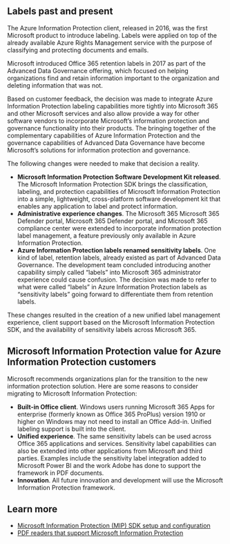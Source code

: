 ## Labels past and present

The Azure Information Protection client, released in 2016, was the first Microsoft product to introduce labeling. Labels were applied on top of the already available Azure Rights Management service with the purpose of classifying and protecting documents and emails.

Microsoft introduced Office 365 retention labels in 2017 as part of the Advanced Data Governance offering, which focused on helping organizations find and retain information important to the organization and deleting information that was not.

Based on customer feedback, the decision was made to integrate Azure Information Protection labeling capabilities more tightly into Microsoft 365 and other Microsoft services and also allow provide a way for other software vendors to incorporate Microsoft’s information protection and governance functionality into their products. The bringing together of the complementary capabilities of Azure Information Protection and the governance capabilities of Advanced Data Governance have become Microsoft’s solutions for information protection and governance.

The following changes were needed to make that decision a reality.

- **Microsoft Information Protection Software Development Kit released**. The Microsoft Information Protection SDK brings the classification, labeling, and protection capabilities of Microsoft Information Protection into a simple, lightweight, cross-platform software development kit that enables any application to label and protect information.
- **Administrative experience changes**. The Microsoft 365 Microsoft 365 Defender portal, Microsoft 365 Defender portal, and Microsoft 365 compliance center were extended to incorporate information protection label management, a feature previously only available in Azure Information Protection. 
- **Azure Information Protection labels renamed sensitivity labels**. One kind of label, retention labels, already existed as part of Advanced Data Governance. The development team concluded introducing another capability simply called “labels” into Microsoft 365 administrator experience could cause confusion. The decision was made to refer to what were called “labels” in Azure Information Protection labels as “sensitivity labels” going forward to differentiate them from retention labels.

These changes resulted in the creation of a new unified label management experience, client support based on the Microsoft Information Protection SDK, and the availability of sensitivity labels across Microsoft 365.

## Microsoft Information Protection value for Azure Information Protection customers

Microsoft recommends organizations plan for the transition to the new information protection solution. Here are some reasons to consider migrating to Microsoft Information Protection:

- **Built-in Office client**. Windows users running Microsoft 365 Apps for enterprise (formerly known as Office 365 ProPlus) version 1910 or higher on Windows may not need to install an Office Add-in. Unified labeling support is built into the client.
- **Unified experience**. The same sensitivity labels can be used across Office 365 applications and services. Sensitivity label capabilities can also be extended into other applications from Microsoft and third parties. Examples include the sensitivity label integration added to Microsoft Power BI and the work Adobe has done to support the framework in PDF documents.
- **Innovation**. All future innovation and development will use the Microsoft Information Protection framework.
 
## Learn more

- [Microsoft Information Protection (MIP) SDK setup and configuration](/information-protection/develop/setup-configure-mip?azure-portal=true)
- [PDF readers that support Microsoft Information Protection](/azure/information-protection/rms-client/protected-pdf-readers?azure-portal=true)
